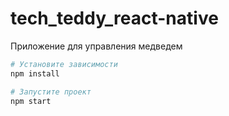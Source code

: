 # tech_teddy_react-native
Приложение для управления медведем


``` bash
# Установите зависимости
npm install

# Запустите проект
npm start
```

